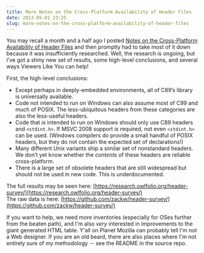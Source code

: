 ```yaml
---
title: More Notes on the Cross-Platform Availability of Header Files
date: 2013-05-01 23:25
slug: more-notes-on-the-cross-platform-availability-of-header-files
---
```


You may recall a month and a half ago I posted [Notes on the
Cross-Platform Availability of Header
Files](/possibly-useful/notes-on-the-cross-platform-availability-of-header-files/)
and then promptly had to take most of it down because it was
insufficiently researched. Well, the research is ongoing, but I've got a
shiny new set of results, some high-level conclusions, and several ways
Viewers Like You can help!

First, the high-level conclusions:

* Except perhaps in deeply-embedded environments, all of C89’s
  library is universally available.
* Code not intended to run on Windows can also assume most of C99 and
  much of POSIX. The less-ubiquitous headers from these categories
  are also the less-useful headers.
* Code that *is* intended to run on Windows should only use C89
  headers and `<stdint.h>`. If MSVC 2008 support is required, not
  even `<stdint.h>` can be used. (Windows compilers do provide a
  small handful of POSIX headers, but they do not contain the
  expected set of declarations!)
* Many different Unix variants ship a similar set of nonstandard
  headers. We don’t yet know whether the *contents* of these headers
  are reliable cross-platform.
* There is a large set of obsolete headers that are still widespread
  but should not be used in new code. This is underdocumented.

The full results may be seen here: [https://research.owlfolio.org/header-survey/](https://research.owlfolio.org/header-survey/)  
The raw data is here: [https://github.com/zackw/header-survey/](https://github.com/zackw/header-survey/)

If you want to help, we need more inventories (especially for OSes
further from the beaten path), and I'm also *very* interested in
improvements to the giant generated HTML table. Y'all on Planet Mozilla
can probably tell I'm not a Web designer. If you are an old beard, there
are also places where I'm not entirely sure of my methodology -- see the
README in the source repo.

